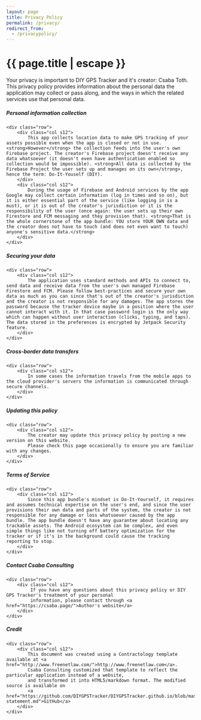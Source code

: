 ```yaml
---
layout: page
title: Privacy Policy
permalink: /privacy/
redirect_from:
  - /privacypolicy/
---
```


<h1 class="page-title">{{ page.title | escape }}</h1>

<div class="section">
    <div class="row">
        <div class="col s12">
            Your privacy is important to DIY GPS Tracker and it's creator:
            Csaba Toth. This privacy policy provides information about
            the personal data the application may collect or pass along, and the
            ways in which the related services use that personal data.
        </div>
    </div>
</div>

<div class="divider"></div>

<div class="section">
    <h5>Personal information collection</h5> 

    <div class="row">
        <div class="col s12">
            This app collects location data to make GPS tracking of your assets possible even when the app is closed or not in use. <strong>However</strong> the collection feeds into the user's own Firebase project. The creator's Firebase project doesn't receive any data whatsoever (it doesn't even have authentication enabled so collection would be impossible). <strong>All data is collected by the Firebase Project the user sets up and manages on its own</strong>, hence the term: Do-It-Youself (DIY).
        </div>
        <div class="col s12">
            During the usage of Firebase and Android services by the app Google may collect certain information (log in times and so on), but it is either essential part of the service (like logging in is a must), or it is out of the creator's jurisdiction or it is the responsibility of the user (once again: the user sets up their own Firestore and FCM messaging and they provision that). <strong>That is the whole cornerstone of the app bundle: YOU store YOUR OWN data and the creator does not have to touch (and does not even want to touch) anyone's sensitive data.</strong>
        </div>
    </div>
</div>

<div class="divider"></div>

<div class="section">
    <h5>Securing your data</h5> 

    <div class="row">
        <div class="col s12">
            The application uses standard methods and APIs to connect to, send data and receive data from the user's own managed Firebase Firestore and FCM. Please follow best-practices and secure your own data as much as you can since that's out of the creator's jurisdiction and the creator is not responsible for any damages. The app stores the password because the tracker device maybe in a position where the user cannot interact with it. In that case password login is the only way which can happen without user interaction (clicks, typing, and taps). The data stored in the preferences is encrypted by Jetpack Security feature.
        </div>
    </div>
</div>

<div class="divider"></div>

<div class="section">
    <h5>Cross-border data transfers</h5> 

    <div class="row">
        <div class="col s12">
            In some cases the information travels from the mobile apps to the cloud provider's servers the information is communicated through secure channels.
        </div>
    </div>
</div>

<div class="divider"></div>

<div class="section">
    <h5>Updating this policy</h5> 

    <div class="row">
        <div class="col s12">
            The creator may update this privacy policy by posting a new version on this website.
            Please check this page occasionally to ensure you are familiar with any changes.
        </div>
    </div>
</div>

<div class="divider"></div>

<div class="section">
    <h5>Terms of Service</h5> 

    <div class="row">
        <div class="col s12">
            Since this app bundle's mindset is Do-It-Yourself, it requires and assumes technical expertise on the user's end, and since the user provisions their own data and parts of the system, the creator is not responsible for any damage or loss whatsoever caused by the app bundle. The app bundle doesn't have any guarantee about locating any trackable assets. The Android ecosystem can be complex, and even simple things like not turning off battery optimization for the tracker or if it's in the background could cause the tracking reporting to stop.
        </div>
    </div>
</div>

<div class="divider"></div>

<div class="section">
    <h5>Contact Csaba Consulting</h5> 

    <div class="row">
        <div class="col s12">
             If you have any questions about this privacy policy or DIY GPS Tracker's treatment of your personal
             information, please contact through <a href="https://csaba.page/">Author's website</a>
        </div>
    </div>
</div>

<div class="divider"></div>

<div class="section">
    <h5>Credit</h5> 

    <div class="row">
        <div class="col s12">
            This document was created using a Contractology template available at <a href="http://www.freenetlaw.com/">http://www.freenetlaw.com</a>.
            Csaba Consulting customized that template to reflect the particular application instead of a website,
            and transformed it into HTML5/markdown format. The modified source is available on 
            <a href="https://github.com/DIYGPSTracker/DIYGPSTracker.github.io/blob/master/privacy-statement.md">GitHub</a>
        </div>
    </div>
</div>
